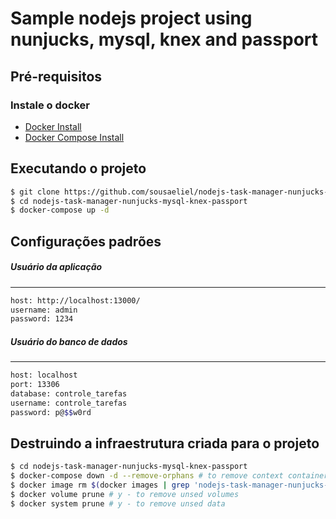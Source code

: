 # Sample nodejs project using nunjucks, mysql, knex and passport

## Pré-requisitos

### Instale o docker 
- [Docker Install](https://docs.docker.com/engine/install/)
- [Docker Compose Install](https://docs.docker.com/compose/install/)

## Executando o projeto 
```sh
$ git clone https://github.com/sousaeliel/nodejs-task-manager-nunjucks-mysql-knex-passport.git
$ cd nodejs-task-manager-nunjucks-mysql-knex-passport
$ docker-compose up -d
```

## Configurações padrões

##### Usuário da aplicação
---
```sh
host: http://localhost:13000/
username: admin
password: 1234
```

##### Usuário do banco de dados
---
```sh
host: localhost
port: 13306
database: controle_tarefas
username: controle_tarefas
password: p@$$w0rd
```

## Destruindo a infraestrutura criada para o projeto 
```sh
$ cd nodejs-task-manager-nunjucks-mysql-knex-passport
$ docker-compose down -d --remove-orphans # to remove context containers
$ docker image rm $(docker images | grep 'nodejs-task-manager-nunjucks-mysql-knex-passport*' | awk '{print $3}') --force # to remove created images
$ docker volume prune # y - to remove unsed volumes
$ docker system prune # y - to remove unsed data
```